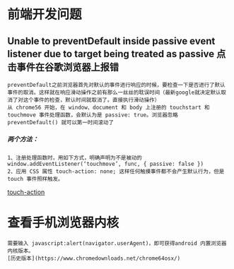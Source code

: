 # 前端开发问题
## Unable to preventDefault inside passive event listener due to target being treated as passive 点击事件在谷歌浏览器上报错
	preventDefault之前浏览器首先对默认的事件进行响应的时候，要检查一下是否进行了默认事件的取消。这样就在响应滑动操作之前有那么一丝丝的耽误时间（最新google就决定默认取消了对这个事件的检查，默认时间就取消了。直接执行滑动操作）
	从 chrome56 开始，在 window、document 和 body 上注册的 touchstart 和 touchmove 事件处理函数，会默认为是 passive: true。浏览器忽略 preventDefault() 就可以第一时间滚动了
##### 两个方法：
	1、注册处理函数时，用如下方式，明确声明为不是被动的
	window.addEventListener(‘touchmove’, func, { passive: false })
	2、应用 CSS 属性 touch-action: none; 这样任何触摸事件都不会产生默认行为，但是 touch 事件照样触发。
[touch-action](https://developer.mozilla.org/zh-CN/docs/Web/CSS/touch-action)

# 查看手机浏览器内核
	需要输入 javascript:alert(navigator.userAgent)，即可获得android 内置浏览器内核版本。
	[历史版本](https://www.chromedownloads.net/chrome64osx/)
